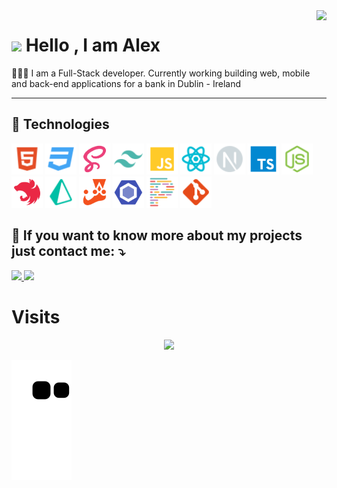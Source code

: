 <img align='right' src="https://github-readme-stats.vercel.app/api?username=alextfonseca&issues&theme=midnight-purple&border_radius=10&hide_border=true&show_icons=true">

# <img src="https://raw.githubusercontent.com/MartinHeinz/MartinHeinz/master/wave.gif" height="21"> Hello , I am Alex

<p>
 👨🏻‍💻 I am a Full-Stack developer. Currently working building web, mobile and back-end applications for a bank in Dublin - Ireland
</p>


<hr>

## 🚀 Technologies
<div align="left">
  
  
<div padding="30px">
<img
  src="https://raw.githubusercontent.com/PKief/vscode-material-icon-theme/main/icons/html.svg"
  title="HTML"
  alt="HTML"
  width="50"
  height="50"
/>
<img
  src="https://raw.githubusercontent.com/PKief/vscode-material-icon-theme/main/icons/css.svg"
  title="CSS"
  alt="CSS"
  width="50"
  height="50"
/>
<img
  src="https://raw.githubusercontent.com/PKief/vscode-material-icon-theme/main/icons/sass.svg"
  title="SASS"
  alt="SASS"
  width="50"
  height="50"
/>
<img
  src="https://raw.githubusercontent.com/PKief/vscode-material-icon-theme/main/icons/tailwindcss.svg"
  title="Tailwindcss"
  alt="Tailwindcss"
  width="50"
  height="50"
/>
<img
  src="https://raw.githubusercontent.com/PKief/vscode-material-icon-theme/main/icons/javascript.svg"
  title="JavaScript"
  alt="JavaScript"
  width="50"
  height="50"
/>
<img
  src="https://raw.githubusercontent.com/PKief/vscode-material-icon-theme/main/icons/react.svg"
  title="React.js"
  alt="React.js"
  width="50"
  height="50"
/>
<img
  src="https://raw.githubusercontent.com/PKief/vscode-material-icon-theme/main/icons/next.svg"
  title="Next.js"
  alt="Next.js"
  width="50"
  height="50"
/>
<img
  src="https://raw.githubusercontent.com/PKief/vscode-material-icon-theme/main/icons/typescript.svg"
  title="Typescript"
  alt="Typescript"
  width="50"
  height="50"
/>
<img
  src="https://raw.githubusercontent.com/PKief/vscode-material-icon-theme/main/icons/nodejs.svg"
  title="Node.js"
  alt="Node.js"
  width="50"
  height="50"
/>
<img
  src="https://raw.githubusercontent.com/PKief/vscode-material-icon-theme/main/icons/nest.svg"
  title="Nest.js"
  alt="Nest.js"
  width="50"
  height="50"
/>
<img
  src="https://raw.githubusercontent.com/PKief/vscode-material-icon-theme/main/icons/prisma.svg"
  title="Prisma"
  alt="Prisma"
  width="50"
  height="50"
/>
<img
  src="https://raw.githubusercontent.com/PKief/vscode-material-icon-theme/main/icons/jest.svg"
  title="Jest"
  alt="Jest"
  width="50"
  height="50"
/>
<img
  src="https://raw.githubusercontent.com/PKief/vscode-material-icon-theme/main/icons/eslint.svg"
  title="Eslint"
  alt="Eslint"
  width="50"
  height="50"
/>
<img
  src="https://raw.githubusercontent.com/PKief/vscode-material-icon-theme/main/icons/prettier.svg"
  title="Prettier"
  alt="Prettier"
  width="50"
  height="50"
/>
<img
  src="https://raw.githubusercontent.com/PKief/vscode-material-icon-theme/main/icons/git.svg"
  title="GIT"
  alt="GIT"
  width="50"
  height="50"
/>

</div>
  
  

</div>

 ## 💌 If you want to know more about my projects just contact me: ⤵️

<p align="left">

  <a href="https://www.linkedin.com/in/alex-teixeira-da-fonseca-5a99931a2/" alt="Linkedin">
  <img src="https://img.shields.io/badge/LinkedIn-0077B5?style=for-the-badge&logo=linkedin&logoColor=white" />
 </a>

  <a href="https://wa.me/+5511976184659?text=Olá%20Alex" alt="WhatsApp">
  <img src="https://img.shields.io/badge/WhatsApp-25D366?style=for-the-badge&logo=whatsapp&logoColor=white"/>
 </a>

</p>
  
  
# Visits

<!-- visitors count  -->

<p align="center" >   
  <img src="https://profile-counter.glitch.me/alextfonseca/count.svg" />  
</p>

<!-- github workflow  -->

 ![github contribution grid snake animation](https://raw.githubusercontent.com/alextfonseca/alextfonseca/output/github-contribution-grid-snake.svg)
